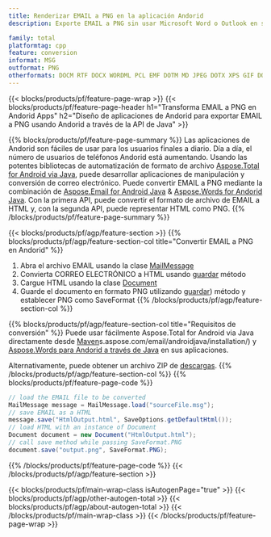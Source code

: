 ```yaml
---
title: Renderizar EMAIL a PNG en la aplicación Andorid
description: Exporte EMAIL a PNG sin usar Microsoft Word o Outlook en sus aplicaciones Andorid

family: total
platformtag: cpp
feature: conversion
informat: MSG
outformat: PNG
otherformats: DOCM RTF DOCX WORDML PCL EMF DOTM MD JPEG DOTX XPS GIF DOT TIFF EPUB PDF TEXT PS OTT SVG ODT DOC FLATOPC BMP
---
```

{{< blocks/products/pf/feature-page-wrap >}}
{{< blocks/products/pf/feature-page-header h1="Transforma EMAIL a PNG en Andorid Apps" h2="Diseño de aplicaciones de Andorid para exportar EMAIL a PNG usando Andorid a través de la API de Java" >}}

{{% blocks/products/pf/feature-page-summary %}}
Las aplicaciones de Andorid son fáciles de usar para los usuarios finales a diario. Día a día, el número de usuarios de teléfonos Andorid está aumentando. Usando las potentes bibliotecas de automatización de formato de archivo [Aspose.Total for Android via Java](https://products.aspose.com/total/android-java/), puede desarrollar aplicaciones de manipulación y conversión de correo electrónico. Puede convertir EMAIL a PNG mediante la combinación de [Aspose.Email for Android Java](https://products.aspose.com/email/android-java/) & [Aspose.Words for Andorid Java](https://products.aspose.com/words/android-java/). Con la primera API, puede convertir el formato de archivo de EMAIL a HTML y, con la segunda API, puede representar HTML como PNG. 
{{% /blocks/products/pf/feature-page-summary  %}}

{{< blocks/products/pf/agp/feature-section >}}
{{% blocks/products/pf/agp/feature-section-col title="Convertir EMAIL a PNG en Andorid" %}}
1. Abra el archivo EMAIL usando la clase [MailMessage](https://reference.aspose.com/email/java/com.aspose.email/mailmessage)
2. Convierta CORREO ELECTRÓNICO a HTML usando [guardar](https://reference.aspose.com/email/java/com.aspose.email/MailMessage#save(java.io.OutputStream,%20com.aspose.email.SaveOptions)) método
3. Cargue HTML usando la clase [Document](https://reference.aspose.com/words/java/com.aspose.words/Document)
4. Guarde el documento en formato PNG utilizando [guardar](https://reference.aspose.com/words/java/com.aspose.words/Document#save(java.lang.String,com.aspose.words.SaveOptions) )) método y establecer PNG como SaveFormat
{{% /blocks/products/pf/agp/feature-section-col %}}

{{% blocks/products/pf/agp/feature-section-col title="Requisitos de conversión" %}}
Puede usar fácilmente Aspose.Total for Android via Java directamente desde [Maven](https://releases.aspose.com/total/java/)s.aspose.com/email/androidjava/installation/) y [Aspose.Words para Andorid a través de Java](https://docs.aspose.com/words/java/install-aspose-words-for-android-via-java/#install-asposewords-for-android-via-java-from-maven-repository) en sus aplicaciones.

Alternativamente, puede obtener un archivo ZIP de [descargas](https://releases.aspose.com/total/androidjava).
{{% /blocks/products/pf/agp/feature-section-col %}}
{{% blocks/products/pf/feature-page-code %}}
```cs
// load the EMAIL file to be converted
MailMessage message = MailMessage.load("sourceFile.msg"); 
// save EMAIL as a HTML 
message.save("HtmlOutput.html", SaveOptions.getDefaultHtml());
// load HTML with an instance of Document
Document document = new Document("HtmlOutput.html");
// call save method while passing SaveFormat.PNG
document.save("output.png", SaveFormat.PNG); 
```

{{% /blocks/products/pf/feature-page-code %}}
{{< /blocks/products/pf/agp/feature-section >}}

{{< blocks/products/pf/main-wrap-class isAutogenPage="true" >}}
{{< blocks/products/pf/agp/other-autogen-total >}}
{{< blocks/products/pf/agp/about-autogen-total >}}
{{< /blocks/products/pf/main-wrap-class >}}
{{< /blocks/products/pf/feature-page-wrap >}}